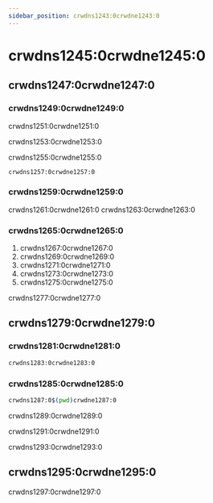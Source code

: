 ```yaml
---
sidebar_position: crwdns1243:0crwdne1243:0
---
```


# crwdns1245:0crwdne1245:0

## crwdns1247:0crwdne1247:0

### crwdns1249:0crwdne1249:0

crwdns1251:0crwdne1251:0

crwdns1253:0crwdne1253:0

crwdns1255:0crwdne1255:0

```shell
crwdns1257:0crwdne1257:0
```

### crwdns1259:0crwdne1259:0

crwdns1261:0crwdne1261:0 crwdns1263:0crwdne1263:0

### crwdns1265:0crwdne1265:0

1. crwdns1267:0crwdne1267:0
2. crwdns1269:0crwdne1269:0
3. crwdns1271:0crwdne1271:0
4. crwdns1273:0crwdne1273:0
5. crwdns1275:0crwdne1275:0

crwdns1277:0crwdne1277:0

## crwdns1279:0crwdne1279:0

### crwdns1281:0crwdne1281:0

```sh
crwdns1283:0crwdne1283:0
```

### crwdns1285:0crwdne1285:0

```sh
crwdns1287:0$(pwd)crwdne1287:0
```

crwdns1289:0crwdne1289:0

crwdns1291:0crwdne1291:0

crwdns1293:0crwdne1293:0

## crwdns1295:0crwdne1295:0

crwdns1297:0crwdne1297:0
